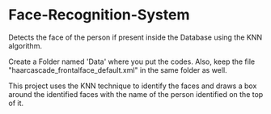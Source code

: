 # Face-Recognition-System
Detects the face of the person if present inside the Database using the KNN algorithm.

Create a Folder named 'Data' where you put the codes.
Also, keep the file "haarcascade_frontalface_default.xml" in the same folder as well.

This project uses the KNN technique to identify the faces and draws a box around the identified faces with the name of the person identified on the top of it.
